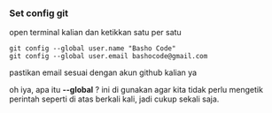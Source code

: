 ### Set config git

open terminal kalian dan ketikkan satu per satu

```
git config --global user.name "Basho Code"
git config --global user.email bashocode@gmail.com
```

pastikan email sesuai dengan akun github kalian ya

oh iya, apa itu **--global** ? ini di gunakan agar kita tidak perlu mengetik perintah seperti di atas berkali kali, jadi cukup sekali saja.
